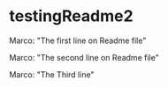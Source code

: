 # testingReadme2

Marco: "The first line on Readme file"

Marco: "The second line on Readme file"

Marco: "The Third line"
